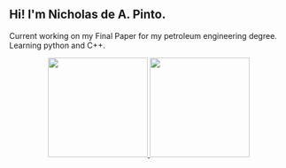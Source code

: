 ## Hi! I'm Nicholas de A. Pinto.
Current working on my Final Paper for my petroleum engineering degree.
Learning python and C++.
<!---
NicholasAlmeidaPinto/NicholasAlmeidaPinto is a ✨ special ✨ repository because its `README.md` (this file) appears on your GitHub profile.
You can click the Preview link to take a look at your changes.
--->
<div align="center">
  <a href="https://github.com/nicholasalmeidapinto">
  <img height="180em" src="https://github-readme-stats.vercel.app/api?username=nicholasalmeidapinto&show_icons=true&theme=onedark&include_all_commits=true&count_private=true"/>
  <img height="180em" src="https://github-readme-stats.vercel.app/api/top-langs/?username=nicholasalmeidapinto&layout=compact&langs_count=7&theme=onedark"/>
</div>
